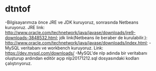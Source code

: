 # dtntof
-Bilgisayarımıza önce JRE ve JDK kuruyoruz, sonrasında Netbeans kuruyoruz. 
JRE link: http://www.oracle.com/technetwork/java/javase/downloads/jre9-downloads-3848532.html;
jdk link(Netbeans ile beraber de kurulabilir.): http://www.oracle.com/technetwork/java/javase/downloads/index.html;
-MySQL veritabanı ve workbench kuruyoruz. Link: https://dev.mysql.com/downloads/
-MySQL'de nlp adında bir veritabanı oluşturup ardından editör açıp nlp20171212.sql dosyasındaki kodları çalıştırıyoruz.
